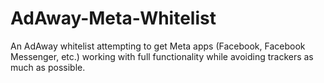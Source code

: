 # AdAway-Meta-Whitelist
An AdAway whitelist attempting to get Meta apps (Facebook, Facebook Messenger, etc.) working with full functionality while avoiding trackers as much as possible.
